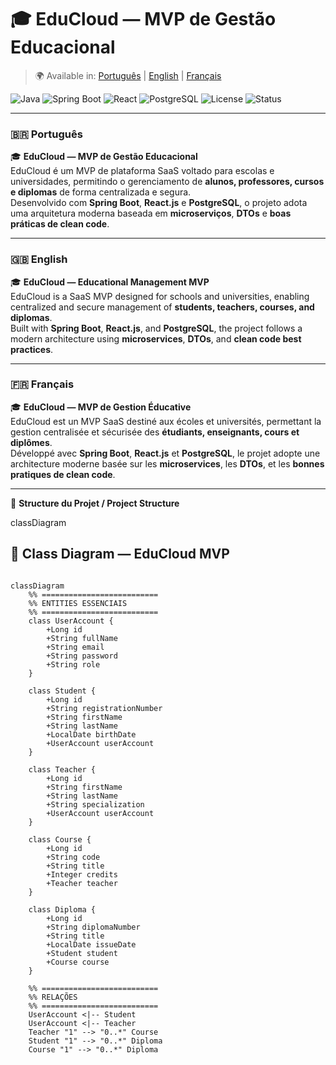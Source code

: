 
# 🎓 EduCloud — MVP de Gestão Educacional

> 🌍 Available in: [Português](#português) | [English](#english) | [Français](#français)

![Java](https://img.shields.io/badge/Java-17-orange?logo=openjdk)
![Spring Boot](https://img.shields.io/badge/Spring_Boot-3.x-brightgreen?logo=springboot)
![React](https://img.shields.io/badge/Frontend-React.js-blue?logo=react)
![PostgreSQL](https://img.shields.io/badge/Database-PostgreSQL-316192?logo=postgresql)
![License](https://img.shields.io/badge/license-MIT-lightgrey)
![Status](https://img.shields.io/badge/status-MVP-blue)

---

### 🇧🇷 **Português**
🎓 **EduCloud — MVP de Gestão Educacional**  
EduCloud é um MVP de plataforma SaaS voltado para escolas e universidades, permitindo o gerenciamento de **alunos, professores, cursos e diplomas** de forma centralizada e segura.  
Desenvolvido com **Spring Boot**, **React.js** e **PostgreSQL**, o projeto adota uma arquitetura moderna baseada em **microserviços**, **DTOs** e **boas práticas de clean code**.

---

### 🇬🇧 **English**
🎓 **EduCloud — Educational Management MVP**  
EduCloud is a SaaS MVP designed for schools and universities, enabling centralized and secure management of **students, teachers, courses, and diplomas**.  
Built with **Spring Boot**, **React.js**, and **PostgreSQL**, the project follows a modern architecture using **microservices**, **DTOs**, and **clean code best practices**.

---

### 🇫🇷 **Français**
🎓 **EduCloud — MVP de Gestion Éducative**  
EduCloud est un MVP SaaS destiné aux écoles et universités, permettant la gestion centralisée et sécurisée des **étudiants, enseignants, cours et diplômes**.  
Développé avec **Spring Boot**, **React.js** et **PostgreSQL**, le projet adopte une architecture moderne basée sur les **microservices**, les **DTOs**, et les **bonnes pratiques de clean code**.

---

📂 **Structure du Projet / Project Structure**

classDiagram

## 🧱 Class Diagram — EduCloud MVP

```mermaid

classDiagram
    %% ==========================
    %% ENTITIES ESSENCIAIS
    %% ==========================
    class UserAccount {
        +Long id
        +String fullName
        +String email
        +String password
        +String role
    }

    class Student {
        +Long id
        +String registrationNumber
        +String firstName
        +String lastName
        +LocalDate birthDate
        +UserAccount userAccount
    }

    class Teacher {
        +Long id
        +String firstName
        +String lastName
        +String specialization
        +UserAccount userAccount
    }

    class Course {
        +Long id
        +String code
        +String title
        +Integer credits
        +Teacher teacher
    }

    class Diploma {
        +Long id
        +String diplomaNumber
        +String title
        +LocalDate issueDate
        +Student student
        +Course course
    }

    %% ==========================
    %% RELAÇÕES
    %% ==========================
    UserAccount <|-- Student
    UserAccount <|-- Teacher
    Teacher "1" --> "0..*" Course
    Student "1" --> "0..*" Diploma
    Course "1" --> "0..*" Diploma


